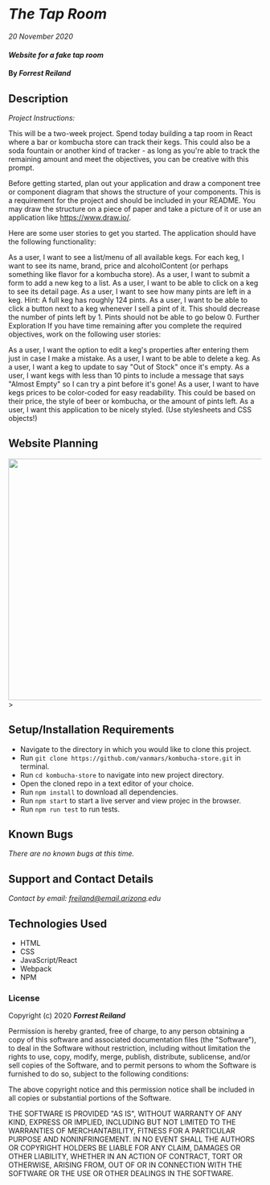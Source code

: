 # _The Tap Room_

_20 November 2020_

#### _Website for a fake tap room_

#### By _**Forrest Reiland**_

## Description

_Project Instructions:_

This will be a two-week project. Spend today building a tap room in React where a bar or kombucha store can track their kegs. This could also be a soda fountain or another kind of tracker - as long as you're able to track the remaining amount and meet the objectives, you can be creative with this prompt.

Before getting started, plan out your application and draw a component tree or component diagram that shows the structure of your components. This is a requirement for the project and should be included in your README. You may draw the structure on a piece of paper and take a picture of it or use an application like https://www.draw.io/.

Here are some user stories to get you started. The application should have the following functionality:

As a user, I want to see a list/menu of all available kegs. For each keg, I want to see its name, brand, price and alcoholContent (or perhaps something like flavor for a kombucha store).
As a user, I want to submit a form to add a new keg to a list.
As a user, I want to be able to click on a keg to see its detail page.
As a user, I want to see how many pints are left in a keg. Hint: A full keg has roughly 124 pints.
As a user, I want to be able to click a button next to a keg whenever I sell a pint of it. This should decrease the number of pints left by 1. Pints should not be able to go below 0.
Further Exploration
If you have time remaining after you complete the required objectives, work on the following user stories:

As a user, I want the option to edit a keg's properties after entering them just in case I make a mistake.
As a user, I want to be able to delete a keg.
As a user, I want a keg to update to say "Out of Stock" once it's empty.
As a user, I want kegs with less than 10 pints to include a message that says "Almost Empty" so I can try a pint before it's gone!
As a user, I want to have kegs prices to be color-coded for easy readability. This could be based on their price, the style of beer or kombucha, or the amount of pints left.
As a user, I want this application to be nicely styled. (Use stylesheets and CSS objects!)

## Website Planning
<img src="https://drive.google.com/file/d/1B24y2tJTMx3niKQ8hFhx-qU_pGM9putR/preview" width="640" height="480"></iframe>>

## Setup/Installation Requirements

* Navigate to the directory in which you would like to clone this project.
* Run `git clone https://github.com/vanmars/kombucha-store.git` in terminal.
* Run `cd kombucha-store` to navigate into new project directory.
* Open the cloned repo in a text editor of your choice.
* Run `npm install` to download all dependencies.
* Run `npm start` to start a live server and view projec in the browser.
* Run `npm run test` to run tests.

## Known Bugs

_There are no known bugs at this time._

## Support and Contact Details

_Contact by email: freiland@email.arizona.edu_

## Technologies Used

* HTML
* CSS
* JavaScript/React
* Webpack
* NPM

### License

Copyright (c) 2020 **_Forrest Reiland_**

Permission is hereby granted, free of charge, to any person obtaining a copy of this software and associated documentation files (the "Software"), to deal in the Software without restriction, including without limitation the rights to use, copy, modify, merge, publish, distribute, sublicense, and/or sell copies of the Software, and to permit persons to whom the Software is furnished to do so, subject to the following conditions:

The above copyright notice and this permission notice shall be included in all copies or substantial portions of the Software.

THE SOFTWARE IS PROVIDED "AS IS", WITHOUT WARRANTY OF ANY KIND, EXPRESS OR IMPLIED, INCLUDING BUT NOT LIMITED TO THE WARRANTIES OF MERCHANTABILITY, FITNESS FOR A PARTICULAR PURPOSE AND NONINFRINGEMENT. IN NO EVENT SHALL THE AUTHORS OR COPYRIGHT HOLDERS BE LIABLE FOR ANY CLAIM, DAMAGES OR OTHER LIABILITY, WHETHER IN AN ACTION OF CONTRACT, TORT OR OTHERWISE, ARISING FROM, OUT OF OR IN CONNECTION WITH THE SOFTWARE OR THE USE OR OTHER DEALINGS IN THE SOFTWARE.


